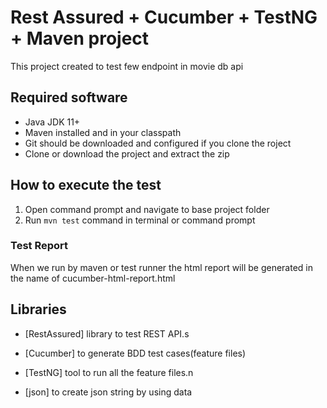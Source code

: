# Rest Assured + Cucumber + TestNG + Maven project
This project created to test few endpoint in movie db api

## Required software
* Java JDK 11+
* Maven installed and in your classpath
* Git should be downloaded and configured if you clone the roject
* Clone or download the project and extract the zip

## How to execute the test
1. Open command prompt and navigate to base project folder 
2. Run ``mvn test`` command in terminal or command prompt

### Test Report
When we run by maven or test runner the html report will be generated in the name of cucumber-html-report.html

## Libraries
* [RestAssured] library to test REST API.s
* [Cucumber] to generate BDD test cases(feature files)

* [TestNG] tool to run all the feature files.n
* [json] to create json string by using data